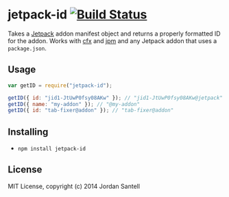 jetpack-id [![Build Status](https://travis-ci.org/jsantell/jetpack-id.png)](https://travis-ci.org/jsantell/jetpack-id)
======

Takes a [Jetpack](https://wiki.mozilla.org/Jetpack) addon manifest object and returns a properly formatted ID for the addon. Works with [cfx](https://developer.mozilla.org/en-US/Add-ons/SDK/Tools/cfx) and [jpm](http://github.com/mozilla/jpm) and any Jetpack addon that uses a `package.json`.

## Usage

```javascript
var getID = require("jetpack-id");

getID({ id: "jid1-JtUwP0fsy08AKw" }); // "jid1-JtUwP0fsy08AKw@jetpack"
getID({ name: "my-addon" }); // "@my-addon"
getID({ id: "tab-fixer@addon" }); // "tab-fixer@addon"
```

## Installing

* `npm install jetpack-id`

## License

MIT License, copyright (c) 2014 Jordan Santell
